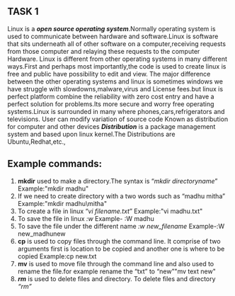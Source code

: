 ## **TASK 1**
Linux is a ***open source operating system***.Normally operating system is used to communicate between hardware and software.Linux is software that sits underneath all of other software on a computer,receiving requests from those computer and relaying these requests to the computer Hardware.
Linux is different from other operating systems in many different ways.First and perhaps most importantly,the code is used to create linux is free and public have possibility to edit and view.
The major difference between the other operating systems and linux is sometimes windows we have struggle with slowdowns,malware,virus and License fees.but linux is perfect platform combine the reliability with zero cost entry and have a perfect solution for problems.Its more secure and worry free operating systems.Linux is surrounded in many where phones,cars,refrigerators and televisions.
User can modify variation of source code Known as distribution for computer and other devices
***Distribution*** is a package management system and based upon linux kernel.The Distributions are Ubuntu,Redhat,etc.,
## **Example commands:**
 1. **mkdir** used to make a directory.The syntax is “_mkdir directoryname_”
Example:"mkdir madhu"
 2. If we need to create directory with a two words such as “madhu mitha”
Example:"mkdir madhu\mitha"
 3. To create a file in linux “_vi filename.txt_”
Example:"vi madhu.txt"
 4. To save the file in linux _:w_
Example- :W madhu
 5. To save the file under the different name _:w new_filename_
Example-:W new_madhunew
 6. **cp** is used to copy files through the command line. It comprise of two arguments first is location to be copied and another one is where to be copied
Example:cp new.txt
 7. **mv** is used to move file through the command line and also used to rename the file.for example rename the “txt” to “new”"mv text new"
 8. **_rm_** is used to delete files and directory. To delete files and directory _“rm”_
